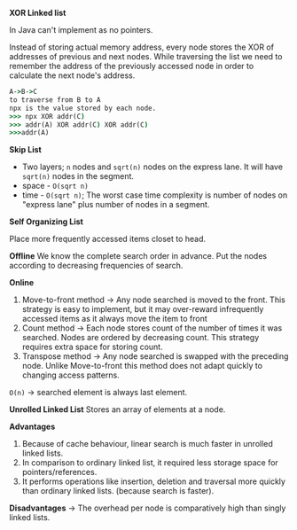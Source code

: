 **XOR Linked list** 

In Java can't implement as no pointers.

Instead of storing actual memory address, every node stores the XOR of addresses of previous and next nodes. While traversing
the list we need to remember the address of the previously accessed node in order to calculate the next node's address.

```cmd
A->B->C
to traverse from B to A
npx is the value stored by each node.
>>> npx XOR addr(C)
>>> addr(A) XOR addr(C) XOR addr(C)
>>>addr(A)
```

**Skip List**
* Two layers; `n` nodes and `sqrt(n)` nodes on the express lane. It will have `sqrt(n)` nodes in the segment.
* space - `O(sqrt n)`
* time - `O(sqrt n)`; The worst case time complexity is number of nodes on "express lane" plus number of nodes in a 
segment.

**Self Organizing List** 

Place more frequently accessed items closet to head.

**Offline**
We know the complete search order in advance. Put the nodes according to decreasing frequencies of search.

**Online**
1. Move-to-front method -> Any node searched is moved to the front. This strategy is easy to implement, but it may
over-reward infrequently accessed items as it always move the item to front
2. Count method -> Each node stores count of the number of times it was searched. Nodes are ordered by decreasing count.
This strategy requires extra space for storing count.
3. Transpose method -> Any node searched is swapped with the preceding node. Unlike Move-to-front this method does not 
adapt quickly to changing access patterns.

`O(n)` -> searched element is always last element.

**Unrolled Linked List**  Stores an array of elements at a node.

**Advantages**
1. Because of cache behaviour, linear search is much faster in unrolled linked lists.
2. In comparison to ordinary linked list, it required less storage space for pointers/references.
3. It performs operations like insertion, deletion and traversal more quickly than ordinary linked lists. (because search
is faster).

**Disadvantages** -> The overhead per node is comparatively high than singly linked lists.